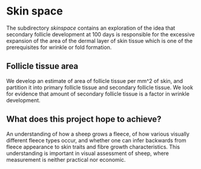 # Skin space #
The subdirectory _skinspace_ contains an exploration of the idea that secondary follicle development at 100 days is responsible for the excessive expansion of the area of the dermal layer of skin tissue which is one of the prerequisites for wrinkle or fold formation.

## Follicle tissue area ##
We develop an estimate of area of follicle tissue per mm^2 of skin, and partition it into primary follicle tissue and secondary follicle tissue.
We look  for evidence that amount of secondary follicle tissue  is a factor in wrinkle development.

## What does this project hope to achieve? ##
An understanding of how a sheep grows a fleece, of how various visually different fleece types occur, and whether one can infer backwards from fleece appearance to skin traits and fibre growth characteristics. This understanding is important in visual assessment of sheep, where measurement is neither practical nor economic.

